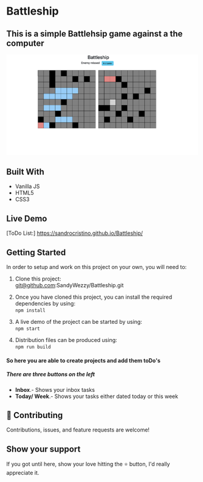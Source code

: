 # Battleship

## This is a simple Battlehsip game against a the computer

<div align="center"><img src="./Screenshot.png" alt="screenshot of website" width="900" /></div>

## Built With 

- Vanilla JS
- HTML5
- CSS3


## Live Demo

[ToDo List:] https://sandrocristino.github.io/Battleship/


## Getting Started

In order to setup and work on this project on your own, you will need to:

1. Clone this project:  
git@github.com:SandyWezzy/Battleship.git

2. Once you have cloned this project, you can install the required dependencies by using:  
`npm install`

3. A live demo of the project can be started by using:  
`npm start`

4. Distribution files can be produced using:  
`npm run build`



#### So here you are able to create projects and add them toDo's

##### There are three buttons on the left
- **Inbox**.- Shows your inbox tasks
- **Today/ Week**.- Shows your tasks either dated today or this week

## 🤝 Contributing

Contributions, issues, and feature requests are welcome!

## Show your support

If you got until here, show your love hitting the ⭐️ button, I'd really appreciate it.
